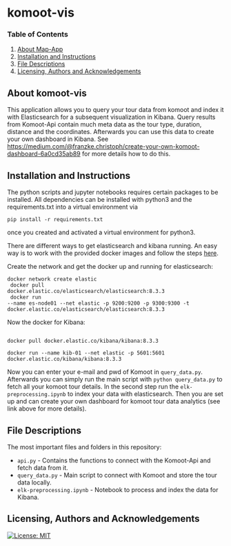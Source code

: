 # komoot-vis


### Table of Contents

1. [About Map-App](#about)
2. [Installation and Instructions](#installation)
3. [File Descriptions](#files)
4. [Licensing, Authors and Acknowledgements](#licensing)

## About komoot-vis<a name="about"></a>
This application allows you to query your tour data from komoot and index it with Elasticsearch for a subsequent visualization in Kibana. Query results from Komoot-Api contain much meta data as the tour type, duration, distance and the coordinates. Afterwards you can use this data to create your own dashboard in Kibana. See <a href="https://www.elastic.co/guide/en/kibana/current/docker.html">https://medium.com/@franzke.christoph/create-your-own-komoot-dashboard-6a0cd35ab89</a> for more details how to do this.

## Installation and Instructions<a name="installation"></a>
The python scripts and jupyter notebooks requires certain packages to be installed. All dependencies can be installed with python3 and the requirements.txt into a virtual environment via

`pip install -r requirements.txt`

once you created and activated a virtual environment for python3.

There are different ways to get elasticsearch and kibana running. An easy way is to work with the provided docker images and follow the steps <a href="https://www.elastic.co/guide/en/kibana/current/docker.html">here</a>.

Create the network and get the docker up and running for elasticsearch:
  

<code>docker network create elastic <br>
docker pull docker.elastic.co/elasticsearch/elasticsearch:8.3.3 <br>
docker run --name es-node01 --net elastic -p 9200:9200 -p 9300:9300 -t docker.elastic.co/elasticsearch/elasticsearch:8.3.3</code>
  
Now the docker for Kibana:
  
<code> 
docker pull docker.elastic.co/kibana/kibana:8.3.3 <br>
docker run --name kib-01 --net elastic -p 5601:5601 docker.elastic.co/kibana/kibana:8.3.3
</code>
  
Now you can enter your e-mail and pwd of Komoot in `query_data.py`. Afterwards you can simply run the main script with `python query_data.py` to fetch all your komoot tour details. In the second step run the `elk-preprocessing.ipynb` to index your data with elasticsearch. Then you are set up and can create your own dashboard for komoot tour data analytics (see link above for more details).

## File Descriptions<a name="files"></a>
The most important files and folders in this repository:

* `api.py` - Contains the functions to connect with the Komoot-Api and fetch data from it.
* `query_data.py` - Main script to connect with Komoot and store the tour data locally.
* `elk-preprocessing.ipynb` - Notebook to process and index the data for Kibana.

## Licensing, Authors and Acknowledgements<a name ="licensing"></a>
[![License: MIT](https://img.shields.io/badge/License-MIT-yellow.svg)](https://opensource.org/licenses/MIT)